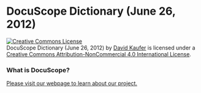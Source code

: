 # DocuScope Dictionary (June 26, 2012)

<a rel="license" href="http://creativecommons.org/licenses/by-nc/4.0/"><img alt="Creative Commons License" style="border-width:0" src="https://i.creativecommons.org/l/by-nc/4.0/88x31.png" /></a><br /><span xmlns:dct="http://purl.org/dc/terms/" href="http://purl.org/dc/dcmitype/Text" property="dct:title" rel="dct:type">DocuScope Dictionary (June 26, 2012)</span> by <a xmlns:cc="http://creativecommons.org/ns#" href="http://www.cmu.edu/dietrich/english/research/docuscope.html" property="cc:attributionName" rel="cc:attributionURL">David Kaufer</a> is licensed under a <a rel="license" href="http://creativecommons.org/licenses/by-nc/4.0/">Creative Commons Attribution-NonCommercial 4.0 International License</a>.

### What is DocuScope?
[Please visit our webpage to learn about our project.](http://www.cmu.edu/dietrich/english/research/docuscope.html)


